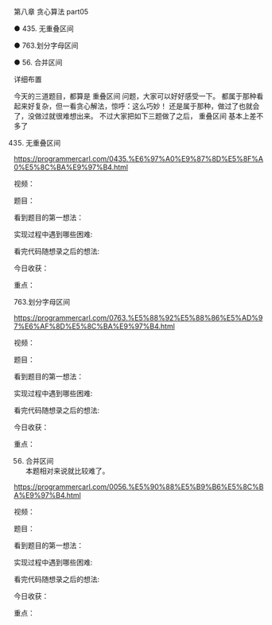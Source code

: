 第八章 贪心算法 part05

● 435. 无重叠区间 

● 763.划分字母区间 

● 56. 合并区间 

 详细布置  

今天的三道题目，都算是 重叠区间 问题，大家可以好好感受一下。 都属于那种看起来好复杂，但一看贪心解法，惊呼：这么巧妙！ 
还是属于那种，做过了也就会了，没做过就很难想出来。
不过大家把如下三题做了之后， 重叠区间 基本上差不多了

 435. 无重叠区间 

https://programmercarl.com/0435.%E6%97%A0%E9%87%8D%E5%8F%A0%E5%8C%BA%E9%97%B4.html  

视频：

题目：

看到题目的第一想法：

实现过程中遇到哪些困难: 

看完代码随想录之后的想法:

今日收获：

重点：

 763.划分字母区间 

https://programmercarl.com/0763.%E5%88%92%E5%88%86%E5%AD%97%E6%AF%8D%E5%8C%BA%E9%97%B4.html  

视频：

题目：

看到题目的第一想法：

实现过程中遇到哪些困难: 

看完代码随想录之后的想法:

今日收获：

重点：

 56. 合并区间  
本题相对来说就比较难了。

https://programmercarl.com/0056.%E5%90%88%E5%B9%B6%E5%8C%BA%E9%97%B4.html  

视频：

题目：

看到题目的第一想法：

实现过程中遇到哪些困难: 

看完代码随想录之后的想法:

今日收获：

重点：
